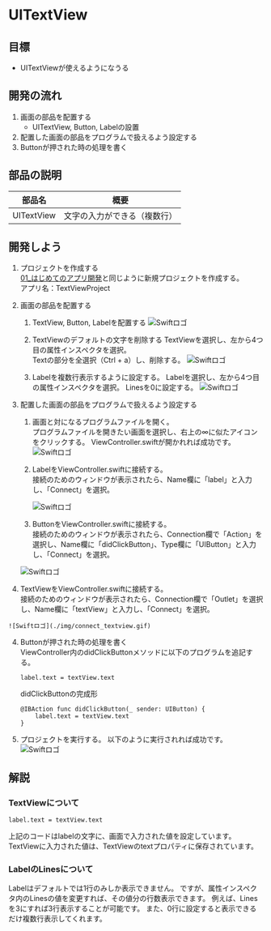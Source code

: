 # UITextView

## 目標
- UITextViewが使えるようになうる

## 開発の流れ

1. 画面の部品を配置する
	- UITextView, Button, Labelの設置
2. 配置した画面の部品をプログラムで扱えるよう設定する
3. Buttonが押された時の処理を書く

## 部品の説明

|部品名|概要|
|---|---|
| UITextView |文字の入力ができる（複数行）|

## 開発しよう

1. プロジェクトを作成する  
	[01_はじめてのアプリ開発](../01_はじめてのアプリ開発.md)と同じように新規プロジェクトを作成する。  
	アプリ名：TextViewProject
	
2. 画面の部品を配置する
	1. TextView, Button, Labelを配置する
		![Swiftロゴ](./img/place_textview_button_label.gif)

	2. TextViewのデフォルトの文字を削除する
		TextViewを選択し、左から4つ目の属性インスペクタを選択。  
		Textの部分を全選択（Ctrl + a）し、削除する。
		![Swiftロゴ](./img/delete_textview_value.gif)

	3. Labelを複数行表示するように設定する。
	  Labelを選択し、左から4つ目の属性インスペクタを選択。
		Linesを0に設定する。 
		![Swiftロゴ](./img/label_set_multipleRow.gif) 

3. 配置した画面の部品をプログラムで扱えるよう設定する
	1. 画面と対になるプログラムファイルを開く。  
		プログラムファイルを開きたい画面を選択し、右上の∞に似たアイコンをクリックする。
		ViewController.swiftが開かれれば成功です。
		![Swiftロゴ](./img/open_viewController.gif)
		

	3. LabelをViewController.swiftに接続する。  
		接続のためのウィンドウが表示されたら、Name欄に「label」と入力し、「Connect」を選択。
		
		![Swiftロゴ](./img/connect_label.gif)


	4. ButtonをViewController.swiftに接続する。  
	接続のためのウィンドウが表示されたら、Connection欄で「Action」を選択し、Name欄に「didClickButton」、Type欄に「UIButton」と入力し、「Connect」を選択。

	![Swiftロゴ](./img/connect_button.gif)

  5. TextViewをViewController.swiftに接続する。  
	接続のためのウィンドウが表示されたら、Connection欄で「Outlet」を選択し、Name欄に「textView」と入力し、「Connect」を選択。

	![Swiftロゴ](./img/connect_textview.gif)


4. Buttonが押された時の処理を書く  
  ViewController内のdidClickButtonメソッドに以下のプログラムを追記する。

	``` 
	label.text = textView.text
	```
  
	didClickButtonの完成形

	```
	@IBAction func didClickButton(_ sender: UIButton) {
    	label.text = textView.text
	}
	```

5. プロジェクトを実行する。
	以下のように実行されれば成功です。
	![Swiftロゴ](./img/textViewProject.gif)

## 解説

### TextViewについて
``` 
label.text = textView.text 
```

上記のコードはlabelの文字に、画面で入力された値を設定しています。
TextViewに入力された値は、TextViewのtextプロパティに保存されています。

### LabelのLinesについて
Labelはデフォルトでは1行のみしか表示できません。
ですが、属性インスペクタ内のLinesの値を変更すれば、その値分の行数表示できます。
例えば、Linesを3にすれば3行表示することが可能です。
また、0行に設定すると表示できるだけ複数行表示してくれます。